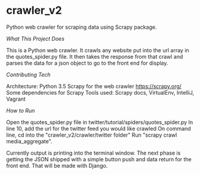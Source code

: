 # crawler_v2
Python web crawler for scraping data using Scrapy package.

<em>What This Project Does</em>

This is a Python web crawler. It crawls any website put into the url array in the quotes_spider.py file. It then takes the response from that crawl and parses the data for a json object to go to the front end for display.

<em>Contributing Tech</em>

Architecture: Python 3.5
Scrapy for the web crawler https://scrapy.org/
Some dependencies for Scrapy
Tools used: Scrapy docs, VirtualEnv, IntelliJ, Vagrant

<em>How to Run</em>

Open the quotes_spider.py file in twitter/tutorial/spiders/quotes_spider.py
In line 10,  add the url for the twitter feed you would like crawled
On command line, cd into the "crawler_v2/crawler/twitter folder"
Run "scrapy crawl media_aggregate". 

Currently output is printing into the terminal window. The next phase is getting the JSON shipped with a simple button push and data return for the front end. That will be made with Django.
